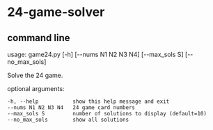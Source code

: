 # 24-game-solver

## command line
usage: game24.py [-h] [--nums N1 N2 N3 N4] [--max_sols S] [--no_max_sols]

Solve the 24 game.

optional arguments:

    -h, --help           show this help message and exit 
    --nums N1 N2 N3 N4   24 game card numbers 
    --max_sols S         number of solutions to display (default=10) 
    --no_max_sols        show all solutions 
